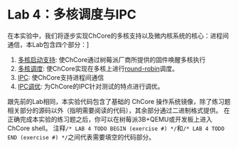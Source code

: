 # Lab 4：多核调度与IPC

在本实验中，我们将逐步实现ChCore的多核支持以及微内核系统的核心：进程间通信，本Lab包含四个部分：]

1. [多核启动支持](./Lab4/multicore.html): 使ChCore通过树莓派厂商所提供的固件唤醒多核执行
2. [多核调度](./Lab4/scheduler.html): 使ChCore实现在多核上进行[round-robin](https://en.wikipedia.org/wiki/Round-robin_scheduling)调度。
3. [IPC](./Lab4/IPC.html): 使ChCore支持进程间通信
4. [IPC调优](./Lab4/performance.html): 为ChCore的IPC针对测试的特点进行调优。

跟先前的Lab相同，本实验代码包含了基础的 ChCore 操作系统镜像，除了练习题相关部分的源码以外（指明需要阅读的代码），其余部分通过二进制格式提供。
在正确完成本实验的练习题之后，你可以在树莓派3B+QEMU或开发板上进入 ChCore shell。
注释`/* LAB 4 TODO BEGIN (exercise #) */`和`/* LAB 4 TODO END (exercise #) */`之间代表需要填空的代码部分。
